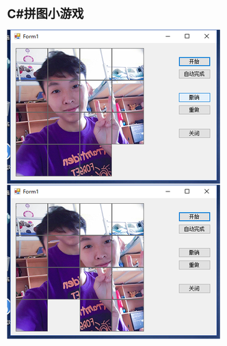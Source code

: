 # C#拼图小游戏
![](https://github.com/Zhengtianqi/pintu_game/blob/master/QQ截图20180205110522.jpg)
![](https://github.com/Zhengtianqi/pintu_game/blob/master/QQ截图20180205110534.jpg)
